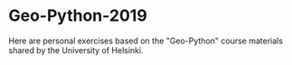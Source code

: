 # Geo-Python-2019
Here are personal exercises based on the "Geo-Python" course materials shared by the University of Helsinki.

